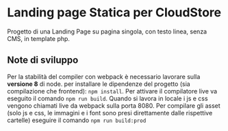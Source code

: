 # Landing page Statica per CloudStore
Progetto di una Landing Page su pagina singola, con testo linea, senza CMS, in template php.

## Note di sviluppo
Per la stabilità del compiler con webpack è necessario lavorare sulla **versione 8** di node.
per installare le dipendenze del progetto (sia compilazione che frontend): ```npm install```.
Per attivare il compilatore live va eseguito il comando ```npm run build```.
Quando si lavora in locale i js e css vengono chiamati live da webpack sulla porta 8080.
Per compilare gli asset (solo js e css, le immagini e i font sono presi direttamente dalle rispettive cartelle)
eseguire il comando ```npm run build:prod```
